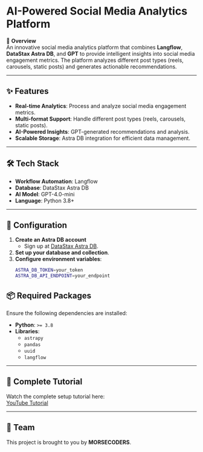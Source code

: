 # AI-Powered Social Media Analytics Platform

🚀 **Overview**  
An innovative social media analytics platform that combines **Langflow**, **DataStax Astra DB**, and **GPT** to provide intelligent insights into social media engagement metrics. The platform analyzes different post types (reels, carousels, static posts) and generates actionable recommendations.

---

## ✨ Features
- **Real-time Analytics**: Process and analyze social media engagement metrics.
- **Multi-format Support**: Handle different post types (reels, carousels, static posts).
- **AI-Powered Insights**: GPT-generated recommendations and analysis.
- **Scalable Storage**: Astra DB integration for efficient data management.

---

## 🛠️ Tech Stack
- **Workflow Automation**: Langflow  
- **Database**: DataStax Astra DB  
- **AI Model**: GPT-4.0-mini  
- **Language**: Python 3.8+  

---

## 📝 Configuration
1. **Create an Astra DB account**  
   - Sign up at [DataStax Astra DB](https://www.datastax.com/astra).  
2. **Set up your database and collection**.  
3. **Configure environment variables**:
   ```bash
   ASTRA_DB_TOKEN=your_token
   ASTRA_DB_API_ENDPOINT=your_endpoint
   
## 📦 Required Packages
Ensure the following dependencies are installed:
- **Python**: `>= 3.8`
- **Libraries**:
  - `astrapy`
  - `pandas`
  - `uuid`
  - `langflow`

---

## 📘 Complete Tutorial
Watch the complete setup tutorial here:  
[YouTube Tutorial](https://www.youtube.com/watch?v=QXH8ashoA7k)

---

## 👥 Team
This project is brought to you by **MORSECODERS**.
